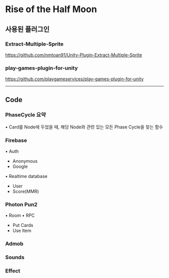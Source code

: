 # Rise of the Half Moon

## 사용된 플러그인
### Extract-Multiple-Sprite
https://github.com/nmtoan91/Unity-Plugin-Extract-Multiple-Sprite
### play-games-plugin-for-unity
https://github.com/playgameservices/play-games-plugin-for-unity

--------------------------------------------------------------------------------------------------------------------------------------------
## Code

### PhaseCycle 요약
•	Card를 Node에 두었을 때, 해당 Node와 관련 있는 모든 Phase Cycle을 찾는 함수

### Firebase
• Auth
 - Anonymous
 - Google


• Realtime database
 - User
 - Score(MMR)

### Photon Pun2
• Room
• RPC
 - Put Cards
 - Use Item

### Admob
### Sounds
### Effect
